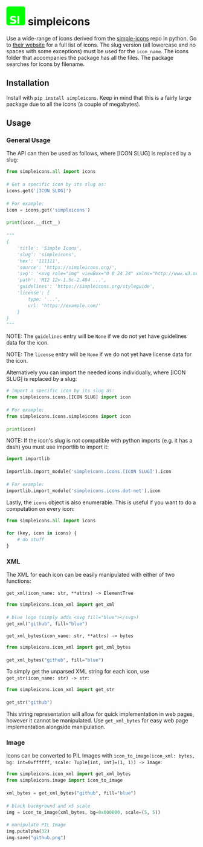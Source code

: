 <h1>
  <img src="logo.svg" alt="create-logo Logo" width="50" height="50">
  simpleicons
</h1>

Use a wide-range of icons derived from the [simple-icons](https://github.com/simple-icons/simple-icons) repo in python. Go to [their website](https://simpleicons.org/) for a full list of icons. The slug version (all lowercase and no spaces with some exceptions) must be used for the `icon_name`. The icons folder that accompanies the package has all the files. The package searches for icons by filename.

## Installation
Install with `pip install simpleicons`. Keep in mind that this is a fairly large package due to all the icons (a couple of megabytes).

## Usage
### General Usage
The API can then be used as follows, where [ICON SLUG] is replaced by a slug:
```py
from simpleicons.all import icons

# Get a specific icon by its slug as:
icons.get('[ICON SLUG]')

# For example:
icon = icons.get('simpleicons')

print(icon.__dict__)

"""
{
    'title': 'Simple Icons',
    'slug': 'simpleicons',
    'hex': '111111',
    'source': 'https://simpleicons.org/',
    'svg': '<svg role="img" viewBox="0 0 24 24" xmlns="http://www.w3.org/2000/svg">...</svg>',
    'path': 'M12 12v-1.5c-2.484 ...',
    'guidelines': 'https://simpleicons.org/styleguide',
    'license': {
        type: '...',
        url: 'https://example.com/'
    }
}
"""
```
NOTE: The `guidelines` entry will be `None` if we do not yet have guidelines data for the icon.

NOTE: The `license` entry will be `None` if we do not yet have license data for the icon.

Alternatively you can import the needed icons individually, where [ICON SLUG] is replaced by a slug:
```py
# Import a specific icon by its slug as:
from simpleicons.icons.[ICON SLUG] import icon

# For example:
from simpleicons.icons.simpleicons import icon

print(icon)
```
NOTE: If the icon's slug is not compatible with python imports (e.g. it has a dash) you must use importlib to import it:
```py
import importlib

importlib.import_module('simpleicons.icons.[ICON SLUG]').icon

# For example:
importlib.import_module('simpleicons.icons.dot-net').icon
```

Lastly, the `icons` object is also enumerable. This is useful if you want to do a computation on every icon:
```py
from simpleicons.all import icons

for (key, icon in icons) {
    # do stuff
}
```

### XML
The XML for each icon can be easily manipulated with either of two functions:

`get_xml(icon_name: str, **attrs) -> ElementTree`

```py
from simpleicons.icon_xml import get_xml

# blue logo (simply adds <svg fill="blue"></svg>)
get_xml("github", fill="blue")
```

`get_xml_bytes(icon_name: str, **attrs) -> bytes`

```py
from simpleicons.icon_xml import get_xml_bytes

get_xml_bytes("github", fill="blue")
```

To simply get the unparsed XML string for each icon, use `get_str(icon_name: str) -> str`:

```py
from simpleicons.icon_xml import get_str

get_str("github")
```

This string representation will allow for quick implementation in web pages, however it cannot be manipulated. Use `get_xml_bytes` for easy web page implementation alongside manipulation.

### Image
Icons can be converted to PIL Images with `icon_to_image(icon_xml: bytes, bg: int=0xffffff, scale: Tuple[int, int]=(1, 1)) -> Image`:

```py
from simpleicons.icon_xml import get_xml_bytes
from simpleicons.image import icon_to_image

xml_bytes = get_xml_bytes("github", fill="blue")

# black background and x5 scale
img = icon_to_image(xml_bytes, bg=0x000000, scale=(5, 5))

# manipulate PIL Image
img.putalpha(32)
img.save("github.png")
```
